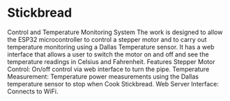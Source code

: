 # Stickbread

Control and Temperature Monitoring System
The work is designed to allow the ESP32 microcontroller to control a stepper motor and to carry out temperature monitoring using a Dallas Temperature sensor. It has a web interface that allows a user to switch the motor on and off and see the temperature readings in Celsius and Fahrenheit.
Features
Stepper Motor Control: On/off control via web interface to turn the pipe.
Temperature Measurement: Temperature power measurements using the Dallas temperature sensor to stop when Cook Stickbread.
Web Server Interface: Connects to WiFi. 
